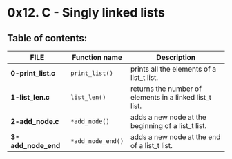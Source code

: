 # 0x12. C - Singly linked lists

## Table of contents:

|        FILE        |   Function name   |                        Description                      |
| ------------------ | ----------------- | ------------------------------------------------------- |
| **0-print_list.c** | `print_list()`    | prints all the elements of a list_t list.               |
| **1-list_len.c**   | `list_len()`      | returns the number of elements in a linked list_t list. |
| **2-add_node.c**   | `*add_node()`     | adds a new node at the beginning of a list_t list.      |
| **3-add_node_end** | `*add_node_end()` | adds a new node at the end of a list_t list.            |


